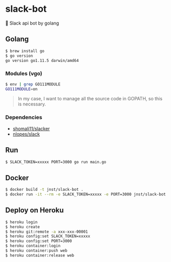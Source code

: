 # slack-bot

🤖 Slack api bot by golang

## Golang

```bash
$ brew install go
$ go version
go version go1.11.5 darwin/amd64
```

### Modules (vgo)

```bash
$ env | grep GO111MODULE
GO111MODULE=on
```

>In my case, I want to manage all the source code in GOPATH, so this is necessary.


### Dependencies

* [shomali11/slacker](https://github.com/shomali11/slacker)
* [nlopes/slack](https://github.com/nlopes/slack)

## Run

```bash
$ SLACK_TOKEN=xxxxx PORT=3000 go run main.go
```

## Docker

```bash
$ docker build -t jnst/slack-bot .
$ docker run -it --rm -e SLACK_TOKEN=xxxxx -e PORT=3000 jnst/slack-bot
```

## Deploy on Heroku

```bash
$ heroku login
$ heroku create
$ heroku git:remote -a xxx-xxx-00001
$ heroku config:set SLACK_TOKEN=xxxxx
$ heroku config:set PORT=3000
$ heroku container:login
$ heroku container:push web
$ heroku container:release web
```
